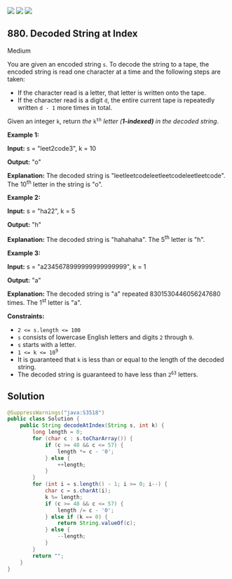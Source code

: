 [![](https://img.shields.io/github/stars/javadev/LeetCode-in-Java?label=Stars&style=flat-square)](https://github.com/javadev/LeetCode-in-Java)
[![](https://img.shields.io/github/forks/javadev/LeetCode-in-Java?label=Fork%20me%20on%20GitHub%20&style=flat-square)](https://github.com/javadev/LeetCode-in-Java/fork)
[![](https://img.shields.io/badge/-LeetCode%20in%20Kotlin-blue?style=flat-square)](https://github.com/javadev/LeetCode-in-Kotlin)

## 880\. Decoded String at Index

Medium

You are given an encoded string `s`. To decode the string to a tape, the encoded string is read one character at a time and the following steps are taken:

*   If the character read is a letter, that letter is written onto the tape.
*   If the character read is a digit `d`, the entire current tape is repeatedly written `d - 1` more times in total.

Given an integer `k`, return _the_ <code>k<sup>th</sup></code> _letter (**1-indexed)** in the decoded string_.

**Example 1:**

**Input:** s = "leet2code3", k = 10

**Output:** "o"

**Explanation:** The decoded string is "leetleetcodeleetleetcodeleetleetcode". The 10<sup>th</sup> letter in the string is "o".

**Example 2:**

**Input:** s = "ha22", k = 5

**Output:** "h"

**Explanation:** The decoded string is "hahahaha". The 5<sup>th</sup> letter is "h".

**Example 3:**

**Input:** s = "a2345678999999999999999", k = 1

**Output:** "a"

**Explanation:** The decoded string is "a" repeated 8301530446056247680 times. The 1<sup>st</sup> letter is "a".

**Constraints:**

*   `2 <= s.length <= 100`
*   `s` consists of lowercase English letters and digits `2` through `9`.
*   `s` starts with a letter.
*   <code>1 <= k <= 10<sup>9</sup></code>
*   It is guaranteed that `k` is less than or equal to the length of the decoded string.
*   The decoded string is guaranteed to have less than <code>2<sup>63</sup></code> letters.

## Solution

```java
@SuppressWarnings("java:S3518")
public class Solution {
    public String decodeAtIndex(String s, int k) {
        long length = 0;
        for (char c : s.toCharArray()) {
            if (c >= 48 && c <= 57) {
                length *= c - '0';
            } else {
                ++length;
            }
        }
        for (int i = s.length() - 1; i >= 0; i--) {
            char c = s.charAt(i);
            k %= length;
            if (c >= 48 && c <= 57) {
                length /= c - '0';
            } else if (k == 0) {
                return String.valueOf(c);
            } else {
                --length;
            }
        }
        return "";
    }
}
```